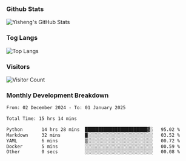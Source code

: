 ### Github Stats
![Yisheng's GitHub Stats](https://github-readme-stats-9qabuvhk1-gongyisheng.vercel.app/api?username=gongyisheng&count_private=true&show_icons=true)
### Tog Langs
![Top Langs](https://github-readme-stats-9qabuvhk1-gongyisheng.vercel.app/api/top-langs/?username=gongyisheng&layout=compact)
### Visitors
![Visitor Count](https://profile-counter.glitch.me/gongyisheng/count.svg)
### Monthly Development Breakdown
<!--START_SECTION:waka-->

```txt
From: 02 December 2024 - To: 01 January 2025

Total Time: 15 hrs 14 mins

Python       14 hrs 28 mins  ███████████████████████▓░   95.02 %
Markdown     32 mins         █░░░░░░░░░░░░░░░░░░░░░░░░   03.52 %
YAML         6 mins          ▒░░░░░░░░░░░░░░░░░░░░░░░░   00.72 %
Docker       5 mins          ░░░░░░░░░░░░░░░░░░░░░░░░░   00.59 %
Other        0 secs          ░░░░░░░░░░░░░░░░░░░░░░░░░   00.08 %
```

<!--END_SECTION:waka-->

